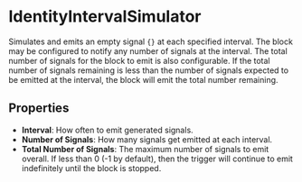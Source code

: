 IdentityIntervalSimulator
=========================
Simulates and emits an empty signal ```{}``` at each specified interval. The block may be configured to notify any number of signals at the interval. The total number of signals for the block to emit is also configurable. If the total number of signals remaining is less than the number of signals expected to be emitted at the interval, the block will emit the total number remaining.

Properties
----------
- **Interval**: How often to emit generated signals.
- **Number of Signals**: How many signals get emitted at each interval.
- **Total Number of Signals**: The maximum number of signals to emit overall. If less than 0 (-1 by default), then the trigger will continue to emit indefinitely until the block is stopped.

